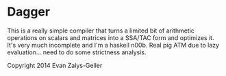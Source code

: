 Dagger
======

This is a really simple compiler that turns a limited bit of arithmetic
operations on scalars and matrices into a SSA/TAC form and optimizes
it. It's very much incomplete and I'm a haskell n00b. Real pig ATM
due to lazy evaluation... need to do some strictness analysis.

Copyright 2014 Evan Zalys-Geller
